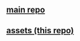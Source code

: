 ## [main repo](https://github.com/thegreedypeople/thegreedypeople.github.io)
## [assets (this repo)](https://github.com/thegreedypeople/assets)
